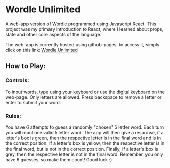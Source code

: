 # Wordle Unlimited
A web-app version of Wordle programmed using Javascript React. This project was my primary introduction to React, where I learned about props, state and other core aspects of the language.

The web-app is currently hosted using github-pages, to access it, simply click on this link: [Wordle Unlimited](https://Jcssss.github.io/Wordle)

## How to Play:

### Controls:
To input words, type using your keyboard or use the digital keyboard on the web-page. Only letters are allowed. Press backspace to remove a letter or enter to submit your word.

### Rules:
You have 6 attempts to guess a randomly "chosen" 5 letter word. Each turn you will input one valid 5 letter word. The app will then give a response, if a letter's box is green, then the respective letter is in the final word and is in the correct position. If a letter's box is yellow, then the respective letter is in the final word, but is not in the correct position. Finally, if a letter's box is grey, then the respective letter is not in the final word. Remember, you only have 6 guesses, so make them count! Good luck :)
